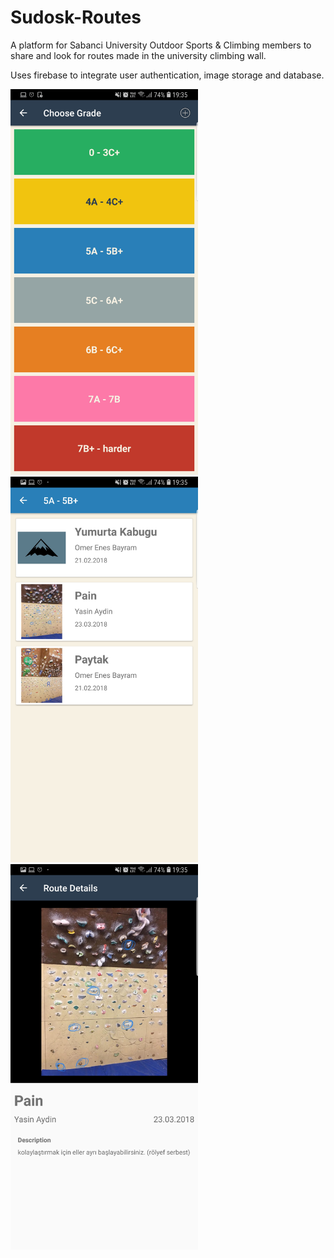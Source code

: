 # Sudosk-Routes

A platform for Sabanci University Outdoor Sports & Climbing members to share and look for routes made in the university climbing wall.

Uses firebase to integrate user authentication, image storage and database.

<img src="https://github.com/berkeatac/Sudosk-Routes/blob/master/screenshots/1.jpg" width="300">   <img src="https://github.com/berkeatac/Sudosk-Routes/blob/master/screenshots/2.jpg" width="300">   <img src="https://github.com/berkeatac/Sudosk-Routes/blob/master/screenshots/3.jpg" width="300">